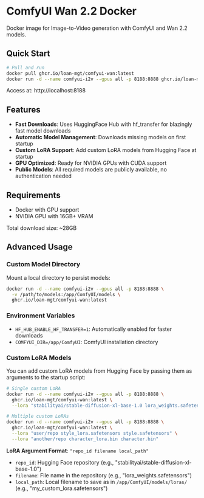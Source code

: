 # ComfyUI Wan 2.2 Docker

Docker image for Image-to-Video generation with ComfyUI and Wan 2.2 models.

## Quick Start

```bash
# Pull and run
docker pull ghcr.io/loan-mgt/comfyui-wan:latest
docker run -d --name comfyui-i2v --gpus all -p 8188:8888 ghcr.io/loan-mgt/comfyui-wan:latest
```

Access at: http://localhost:8188

## Features

- **Fast Downloads**: Uses HuggingFace Hub with hf_transfer for blazingly fast model downloads
- **Automatic Model Management**: Downloads missing models on first startup
- **Custom LoRA Support**: Add custom LoRA models from Hugging Face at startup
- **GPU Optimized**: Ready for NVIDIA GPUs with CUDA support
- **Public Models**: All required models are publicly available, no authentication needed

## Requirements

- Docker with GPU support
- NVIDIA GPU with 16GB+ VRAM

Total download size: ~28GB

## Advanced Usage

### Custom Model Directory

Mount a local directory to persist models:

```bash
docker run -d --name comfyui-i2v --gpus all -p 8188:8888 \
  -v /path/to/models:/app/ComfyUI/models \
  ghcr.io/loan-mgt/comfyui-wan:latest
```

### Environment Variables

- `HF_HUB_ENABLE_HF_TRANSFER=1`: Automatically enabled for faster downloads
- `COMFYUI_DIR=/app/ComfyUI`: ComfyUI installation directory

### Custom LoRA Models

You can add custom LoRA models from Hugging Face by passing them as arguments to the startup script:

```bash
# Single custom LoRA
docker run -d --name comfyui-i2v --gpus all -p 8188:8888 \
  ghcr.io/loan-mgt/comfyui-wan:latest \
  --lora "stabilityai/stable-diffusion-xl-base-1.0 lora_weights.safetensors my_style_lora.safetensors"

# Multiple custom LoRAs
docker run -d --name comfyui-i2v --gpus all -p 8188:8888 \
  ghcr.io/loan-mgt/comfyui-wan:latest \
  --lora "user/repo style_lora.safetensors style.safetensors" \
  --lora "another/repo character_lora.bin character.bin"
```

**LoRA Argument Format**: `"repo_id filename local_path"`
- `repo_id`: Hugging Face repository (e.g., "stabilityai/stable-diffusion-xl-base-1.0")
- `filename`: File name in the repository (e.g., "lora_weights.safetensors")
- `local_path`: Local filename to save as in `/app/ComfyUI/models/loras/` (e.g., "my_custom_lora.safetensors")
